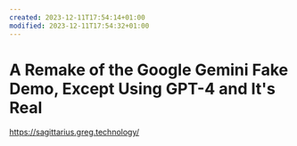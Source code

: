 ```yaml
---
created: 2023-12-11T17:54:14+01:00
modified: 2023-12-11T17:54:32+01:00
---
```


# A Remake of the Google Gemini Fake Demo, Except Using GPT-4 and It's Real

<https://sagittarius.greg.technology/>
